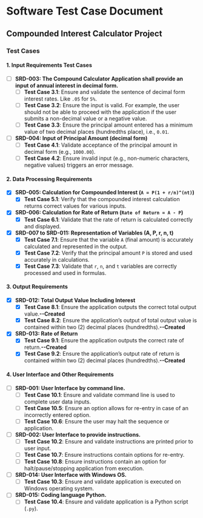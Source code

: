 # Software Test Case Document  
## Compounded Interest Calculator Project  

### Test Cases  

#### 1. Input Requirements Test Cases  

- [ ] **SRD-003: The Compound Calculator Application shall provide an input of annual interest in decimal form.**  
  - [ ] **Test Case 3.1**: Ensure and validate the sentence of decimal form interest rates. Like `.05` for `5%`.  
  - [ ] **Test Case 3.2**: Ensure the input is valid. For example, the user should not be able to proceed with the application if the user submits a non-decimal value or a negative value.  
  - [ ] **Test Case 3.3**: Ensure the principal amount entered has a minimum value of two decimal places (hundredths place), i.e., `0.01`.  

- [ ] **SRD-004: Input of Principal Amount (decimal form)**  
  - [ ] **Test Case 4.1**: Validate acceptance of the principal amount in decimal form (e.g., `1000.00`).  
  - [ ] **Test Case 4.2**: Ensure invalid input (e.g., non-numeric characters, negative values) triggers an error message.  

#### 2. Data Processing Requirements  

- [X] **SRD-005: Calculation for Compounded Interest (`A = P(1 + r/n)^(nt)`)**  
  - [X] **Test Case 5.1**: Verify that the compounded interest calculation returns correct values for various inputs.  

- [X] **SRD-006: Calculation for Rate of Return (`Rate of Return = A - P`)**  
  - [X] **Test Case 6.1**: Validate that the rate of return is calculated correctly and displayed.  

- [X] **SRD-007 to SRD-011: Representation of Variables (A, P, r, n, t)**  
  - [X] **Test Case 7.1**: Ensure that the variable `A` (final amount) is accurately calculated and represented in the output.  
  - [X] **Test Case 7.2**: Verify that the principal amount `P` is stored and used accurately in calculations.  
  - [X] **Test Case 7.3**: Validate that `r`, `n`, and `t` variables are correctly processed and used in formulas.  

#### 3. Output Requirements  

- [X] **SRD-012: Total Output Value Including Interest**  
  - [X] **Test Case 8.1**: Ensure the application outputs the correct total output value.**--Created**
  - [X] **Test Case 8.2**: Ensure the application’s output of total output value is contained within two (2) decimal places (hundredths).**--Created**

- [X] **SRD-013: Rate of Return**  
  - [X] **Test Case 9.1**: Ensure the application outputs the correct rate of return.**--Created**
  - [X] **Test Case 9.2**: Ensure the application’s output rate of return is contained within two (2) decimal places (hundredths).**--Created**

#### 4. User Interface and Other Requirements  

- [ ] **SRD-001: User Interface by command line.**  
  - [ ] **Test Case 10.1**: Ensure and validate command line is used to complete user data inputs.  
  - [ ] **Test Case 10.5**: Ensure an option allows for re-entry in case of an incorrectly entered option.  
  - [ ] **Test Case 10.6**: Ensure the user may halt the sequence or application.  

- [ ] **SRD-002: User Interface to provide instructions.**  
  - [ ] **Test Case 10.2**: Ensure and validate instructions are printed prior to user input.  
  - [ ] **Test Case 10.7**: Ensure instructions contain options for re-entry.  
  - [ ] **Test Case 10.8**: Ensure instructions contain an option for halt/pause/stopping application from execution.  

- [ ] **SRD-014: User Interface with Windows OS.**  
  - [ ] **Test Case 10.3**: Ensure and validate application is executed on Windows operating system.  

- [ ] **SRD-015: Coding language Python.**  
  - [ ] **Test Case 10.4**: Ensure and validate application is a Python script (`.py`).  
